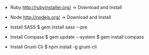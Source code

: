 
- Ruby
http://rubyinstaller.org/ 
-> Download and Install

- Node
http://nodejs.org/ 
-> Download and Install

- Install SASS
$ gem install sass --pre
 
- Install Compass
$ gem update --system
$ gem install compass

- Install Grunt-Cli
$ npm install -g grunt-cli